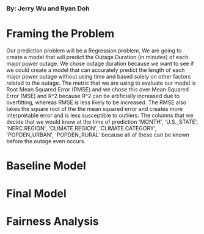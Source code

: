 ### By: Jerry Wu and Ryan Doh
# Framing the Problem
Our prediction problem will be a Regression problem, We are going to create a model that will predict the Outage Duration (in minutes) of each major power outage. We chose outage duration because we want to see if we could create a model that can accurately predict the length of each major power outage without using time and based solely on other factors related to the outage. The metric that we are using to evaluate our model is Root Mean Squared Error (RMSE) and we chose this over Mean Squared Error (MSE) and R^2 because R^2 can be artificially increased due to overfitting, whereas RMSE is less likely to be increased. The RMSE also takes the square root of the the mean squared error and creates more interpretable error and is less susceptible to outliers. The columns that we decide that we would know at the time of prediction 'MONTH', 'U.S._STATE', 'NERC.REGION', 'CLIMATE.REGION', 'CLIMATE.CATEGORY', 'POPDEN_URBAN', 'POPDEN_RURAL' because all of these can be known before the outage even occurs.
# Baseline Model
                                                   

# Final Model


# Fairness Analysis

